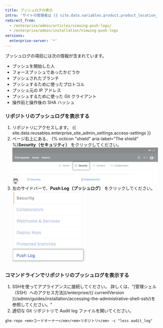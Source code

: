 ```yaml
---
title: プッシュログの表示
intro: 'サイトの管理者は {{ site.data.variables.product.product_location_enterprise }} でのリポジトリに対する Git プッシュ操作の一覧を見ることができます。'
redirect_from:
  - /enterprise/admin/articles/viewing-push-logs/
  - /enterprise/admin/installation/viewing-push-logs
versions:
  enterprise-server: '*'
---
```


プッシュログの項目には次の情報が含まれています。

- プッシュを開始した人
- フォースプッシュであったかどうか
- プッシュされたブランチ
- プッシュするために使ったプロトコル
- プッシュ元の IP アドレス
- プッシュするために使った Git クライアント
- 操作前と操作後の SHA ハッシュ

### リポジトリのプッシュログを表示する

1. リポジトリにアクセスします。
{{ site.data.reusables.enterprise_site_admin_settings.access-settings }}
3. ページ右上にある、 {% octicon "shield" aria-label="The shield" %}**Security（セキュリティ）** をクリックしてください。 ![セキュリティのタブ](/assets/images/enterprise/site-admin-settings/repo/repo-security-top-tab.png)
4. 左のサイドバーで、**Push Log（プッシュログ）** をクリックしてください。 ![プッシュログのタブ](/assets/images/enterprise/site-admin-settings/push-log-tab.png)

### コマンドラインでリポジトリのプッシュログを表示する

1. SSHを使ってアプライアンスに接続してください。 詳しくは、"[管理シェル（SSH）へのアクセス方法](/enterprise/{{ currentVersion }}/admin/guides/installation/accessing-the-administrative-shell-ssh/)を参照してください。"
2. 適切な Git リポジトリで Audit log ファイルを開いてください。
  ```shell
  ghe-repo <em>コードオーナー</em>/<em>リポジトリ</em> -c "less audit_log"
  ```

